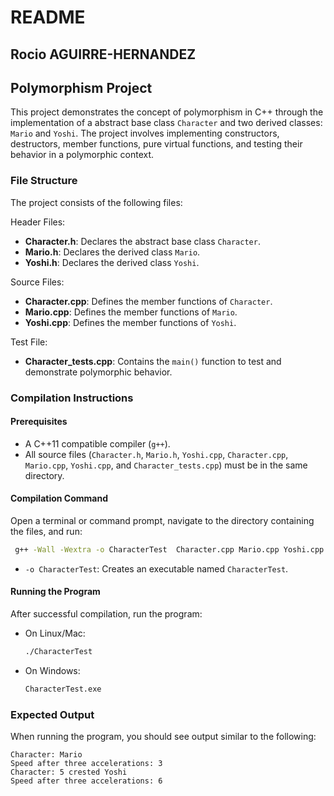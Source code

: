 # README

## Rocio AGUIRRE-HERNANDEZ

## Polymorphism Project
This project demonstrates the concept of polymorphism in C++ through the implementation of a abstract base class `Character` and two derived classes: `Mario` and `Yoshi`. The project involves implementing constructors, destructors, member functions, pure virtual functions, and testing their behavior in a polymorphic context.

### File Structure

The project consists of the following files:

Header Files:

- **Character.h**: Declares the abstract base class `Character`.
- **Mario.h**: Declares the derived class `Mario`.
- **Yoshi.h**: Declares the derived class `Yoshi`.

Source Files:

- **Character.cpp**: Defines the member functions of `Character`.
- **Mario.cpp**: Defines the member functions of `Mario`.
- **Yoshi.cpp**: Defines the member functions of `Yoshi`.

Test File:

- **Character_tests.cpp**: Contains the `main()` function to test and demonstrate polymorphic behavior.

### Compilation Instructions

#### Prerequisites
- A C++11 compatible compiler (`g++`).
- All source files (`Character.h`, `Mario.h`, `Yoshi.cpp`, `Character.cpp`, `Mario.cpp`, `Yoshi.cpp`, and `Character_tests.cpp`) must be in the same directory.

#### Compilation Command
Open a terminal or command prompt, navigate to the directory containing the files, and run:

```bash
 g++ -Wall -Wextra -o CharacterTest  Character.cpp Mario.cpp Yoshi.cpp Character_tests.cpp
```

- `-o CharacterTest`: Creates an executable named `CharacterTest`.

#### Running the Program
After successful compilation, run the program:

- On Linux/Mac:
  ```bash
  ./CharacterTest
  ```
- On Windows:
  ```cmd
  CharacterTest.exe
  ```

### Expected Output
When running the program, you should see output similar to the following:

```
Character: Mario
Speed after three accelerations: 3
Character: 5 crested Yoshi
Speed after three accelerations: 6

```
